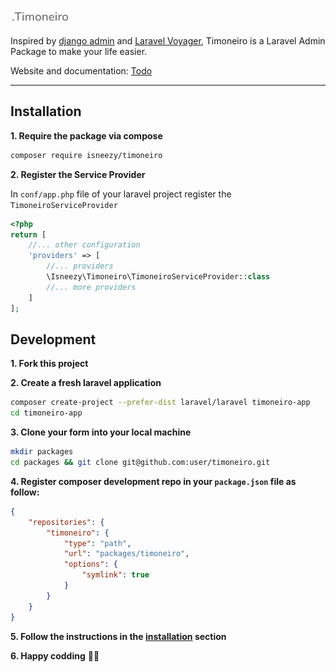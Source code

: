 ![Timoneiro Logo](resources/assets/images/logo.png)

Inspired by [django admin](https://github.com/django/django/tree/master/django/contrib/admin)
and [Laravel Voyager](https://voyager.devdojo.com/), Timoneiro is a Laravel Admin Package to make your life easier.

Website and documentation: [Todo]()

<hr>

## Installation
**1. Require the package via compose**  

```bash
composer require isneezy/timoneiro
```
**2. Register the Service Provider**  

In `conf/app.php` file of your laravel project register the `TimoneiroServiceProvider`
```php
<?php
return [
    //... other configuration
    'providers' => [
        //... providers
        \Isneezy\Timoneiro\TimoneiroServiceProvider::class
        //... more providers
    ]
];
```

## Development
**1. Fork this project**

**2. Create a fresh laravel application**

```bash
composer create-project --prefer-dist laravel/laravel timoneiro-app
cd timoneiro-app

```

**3. Clone your form into your local machine**

```bash
mkdir packages
cd packages && git clone git@github.com:user/timoneiro.git
```

**4. Register composer development repo in your `package.json` file as follow:**

```json
{
    "repositories": {
        "timoneiro": {
            "type": "path",
            "url": "packages/timoneiro",
            "options": {
                "symlink": true
            }
        }
    }
}
```

**5. Follow the instructions in the [installation](#installation) section**

**6. Happy codding** :man_technologist:


